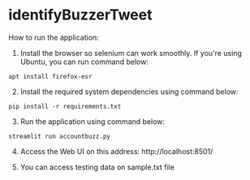 # identifyBuzzerTweet

How to run the application:

1. Install the browser so selenium can work smoothly. If you're using Ubuntu, you can run command below:
```
apt install firefox-esr
```

2. Install the required system dependencies using command below:

```
pip install -r requirements.txt
```

3. Run the application using command below:
```
streamlit run accountbuzz.py
```

4. Access the Web UI on this address: http://localhost:8501/

5. You can access testing data on sample.txt file